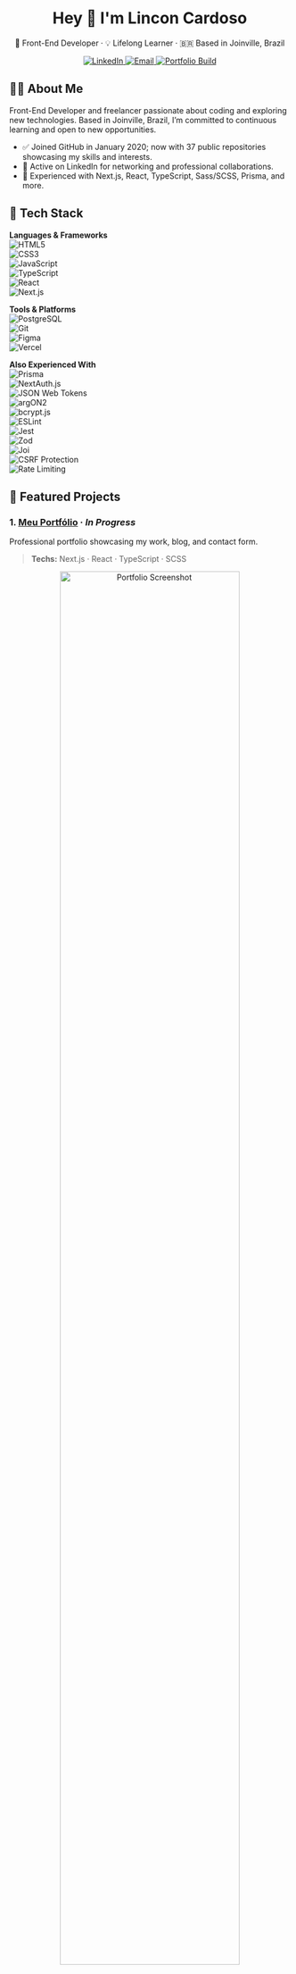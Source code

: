<h1 align="center">Hey 👋 I'm Lincon Cardoso</h1>
<p align="center">
  🚀 Front-End Developer · 💡 Lifelong Learner · 🇧🇷 Based in Joinville, Brazil
</p>
<p align="center">
  <a href="https://www.linkedin.com/in/lincon-cardoso" target="_blank">
    <img alt="LinkedIn" src="https://img.shields.io/badge/LinkedIn-0077B5?style=flat&logo=linkedin&logoColor=white" />
  </a>
  <a href="mailto:linkon789@gmail.com">
    <img alt="Email" src="https://img.shields.io/badge/Email-D14836?style=flat&logo=gmail&logoColor=white" />
  </a>
  <a href="https://github.com/lincon-cardoso/meu-portifolio/actions/workflows/main.yml" target="_blank">
    <img alt="Portfolio Build" src="https://github.com/lincon-cardoso/meu-portifolio/actions/workflows/main.yml/badge.svg" />
  </a>
</p>

## 👨‍💻 About Me

Front-End Developer and freelancer passionate about coding and exploring new technologies. Based in Joinville, Brazil, I’m committed to continuous learning and open to new opportunities.

- ✅ Joined GitHub in January 2020; now with 37 public repositories showcasing my skills and interests.  
- 🔗 Active on LinkedIn for networking and professional collaborations.  
- 🚀 Experienced with Next.js, React, TypeScript, Sass/SCSS, Prisma, and more.

## 🚀 Tech Stack

**Languages & Frameworks**  
![HTML5](https://img.shields.io/badge/HTML5-E34F26?style=flat&logo=html5&logoColor=white)  
![CSS3](https://img.shields.io/badge/CSS3-1572B6?style=flat&logo=css3&logoColor=white)  
![JavaScript](https://img.shields.io/badge/JavaScript-F7DF1E?style=flat&logo=javascript&logoColor=black)  
![TypeScript](https://img.shields.io/badge/TypeScript-007ACC?style=flat&logo=typescript&logoColor=white)  
![React](https://img.shields.io/badge/React-20232A?style=flat&logo=react&logoColor=61DAFB)  
![Next.js](https://img.shields.io/badge/Next.js-000000?style=flat&logo=next.js&logoColor=white)

**Tools & Platforms**  
![PostgreSQL](https://img.shields.io/badge/PostgreSQL-336791?style=flat&logo=postgresql&logoColor=white)  
![Git](https://img.shields.io/badge/Git-F05032?style=flat&logo=git&logoColor=white)  
![Figma](https://img.shields.io/badge/Figma-000000?style=flat&logo=figma&logoColor=white)  
![Vercel](https://img.shields.io/badge/Vercel-000000?style=flat&logo=vercel&logoColor=white)

**Also Experienced With**  
![Prisma](https://img.shields.io/badge/Prisma-2D3748?style=flat&logo=prisma&logoColor=white)  
![NextAuth.js](https://img.shields.io/badge/NextAuth-black?style=flat&logo=nextauth&logoColor=white)  
![JSON Web Tokens](https://img.shields.io/badge/JWT-000000?style=flat&logo=json-web-tokens&logoColor=white)  
![argON2](https://img.shields.io/badge/Argon2-6548FF?style=flat)  
![bcrypt.js](https://img.shields.io/badge/bcrypt.js-734F96?style=flat)  
![ESLint](https://img.shields.io/badge/ESLint-4B32C3?style=flat&logo=eslint&logoColor=white)  
![Jest](https://img.shields.io/badge/Jest-C21325?style=flat&logo=jest&logoColor=white)  
![Zod](https://img.shields.io/badge/Zod-EA33D2?style=flat)  
![Joi](https://img.shields.io/badge/Joi-464646?style=flat)  
![CSRF Protection](https://img.shields.io/badge/CSRF-6A2E8C?style=flat)  
![Rate Limiting](https://img.shields.io/badge/Rate_Limiter-CC0000?style=flat)  

## 📌 Featured Projects

### 1. [Meu Portfólio](https://github.com/lincon-cardoso/meu-portifolio) · _In Progress_  
Professional portfolio showcasing my work, blog, and contact form.  
> **Techs:** Next.js · React · TypeScript · SCSS

<p align="center">
  <a href="https://www.devlincon.com.br/" target="_blank">
    <img alt="Portfolio Screenshot" src="./assets/portfolio-screenshot.png" width="80%" />
  </a>
</p>

<p align="center">
  <a href="https://www.devlincon.com.br/" target="_blank">
    <img alt="View Site" src="https://img.shields.io/badge/View%20Site-Website-brightgreen?style=flat&logo=google-chrome" />
  </a>&nbsp;
  <a href="https://github.com/lincon-cardoso/meu-portifolio" target="_blank">
    <img alt="Repository" src="https://img.shields.io/badge/Repo-GitHub-black?style=flat&logo=github" />
  </a>
</p>

### 2. [NexoBiiz](https://github.com/lincon-cardoso/NexoBiiz) · _Completed_  
Small business management system with user authentication, dashboards, and CRUD operations.  
> **Techs:** React · TypeScript · PostgreSQL · Styled Components

<p align="center">
  <a href="https://nexobiiz.devlincon.com.br/" target="_blank">
    <img alt="NexoBiiz Screenshot" src="./assets/nexobiiz-screenshot.png" width="80%" />
  </a>
</p>

<p align="center">
  <a href="https://nexobiiz.devlincon.com.br/" target="_blank">
    <img alt="View Site" src="https://img.shields.io/badge/View%20Site-Website-brightgreen?style=flat&logo=google-chrome" />
  </a>&nbsp;
  <a href="https://github.com/lincon-cardoso/NexoBiiz" target="_blank">
    <img alt="Repository" src="https://img.shields.io/badge/Repo-GitHub-black?style=flat&logo=github" />
  </a>
</p>

## 📈 GitHub Metrics

<p align="center">
  <img src="https://metrics.lecoq.io/lincon-cardoso?template=classic&config.timezone=America%2FSao_Paulo&config.show_icons=true&languages.limit=8&isocalendar=1&followup=1&base.indepth=false&base.hireable=false" alt="Lincon's GitHub Metrics" />
</p>

## 📫 Let’s Connect

- 💼 [LinkedIn](https://www.linkedin.com/in/lincon-cardoso)  
- 🌐 [Visit my Portfolio](https://www.devlincon.com.br/)  
- 📬 Email me at [linkon789@gmail.com](mailto:linkon789@gmail.com)

<p align="center">
  Made with ❤️ by Lincon Cardoso · Last updated: July 2025
</p>
